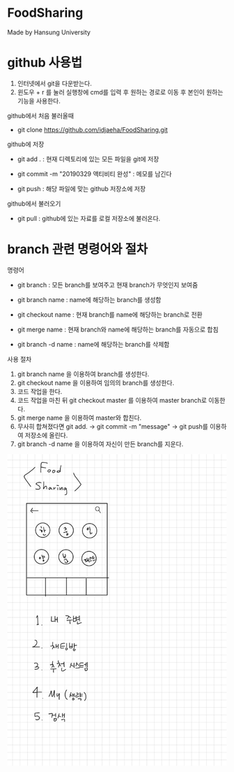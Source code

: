 # FoodSharing
Made by Hansung University


# github 사용법

1. 인터넷에서 git을 다운받는다.
2. 윈도우 + r 를 눌러 실행창에 cmd를 입력 후 원하는 경로로 이동 후 본인이 원하는 기능을 사용한다.


github에서 처음 불러올때

- git clone https://github.com/idjaeha/FoodSharing.git


github에 저장

- git add .                              : 현재 디렉토리에 있는 모든 파일을 git에 저장

- git commit -m "20190329 액티비티 완성"  : 메모를 남긴다

- git push                               : 해당 파일에 맞는 github 저장소에 저장


github에서 불러오기

- git pull : github에 있는 자료를 로컬 저장소에 불러온다.



# branch 관련 명령어와 절차

명령어

- git branch          : 모든 branch를 보여주고 현재 branch가 무엇인지 보여줌

- git branch name     : name에 해당하는 branch를 생성함

- git checkout name   : 현재 branch를 name에 해당하는 branch로 전환

- git merge name      : 현재 branch와 name에 해당하는 branch를 자동으로 합침

- git branch -d name  : name에 해당하는 branch를 삭제함



사용 절차

1. git branch name 을 이용하여 branch를 생성한다.
2. git checkout name 을 이용하여 임의의 branch를 생성한다.
3. 코드 작업을 한다.
4. 코드 작업을 마친 뒤 git checkout master 를 이용하여 master branch로 이동한다.
5. git merge name 을 이용하여 master와 합친다.
6. 무사히 합쳐졌다면 git add. -> git commit -m "message" -> git push를 이용하여 저장소에 올린다.
7. git branch -d name 을 이용하여 자신이 만든 branch를 지운다.

![1_1](./Image/1_1.png)

